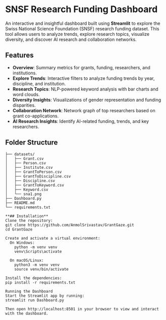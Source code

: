 # SNSF Research Funding Dashboard

An interactive and insightful dashboard built using **Streamlit** to explore the Swiss National Science Foundation (SNSF) research funding dataset. This tool allows users to analyze trends, explore research topics, visualize diversity, and discover AI research and collaboration networks.

## Features

- **Overview**: Summary metrics for grants, funding, researchers, and institutions.
- **Explore Trends**: Interactive filters to analyze funding trends by year, discipline, and institution.
- **Research Topics**: NLP-powered keyword analysis with bar charts and word clouds.
- **Diversity Insights**: Visualizations of gender representation and funding disparities.
- **Collaboration Network**: Network graph of top researchers based on grant co-applications.
- **AI Research Insights**: Identify AI-related funding, trends, and key researchers.

## Folder Structure
```plaintext
├── datasets/
│   ├── Grant.csv
│   ├── Person.csv
│   ├── Institute.csv
│   ├── GrantToPerson.csv
│   ├── GrantToDiscipline.csv
│   ├── Discipline.csv
│   ├── GrantToKeyword.csv
│   ├── Keyword.csv
│   └── sna1.png
├── Dashboard.py
├── README.md
└── requirements.txt

**## Installation**
Clone the repository:
git clone https://github.com/AnmolSrivastav/GrantGaze.git
cd GrantGaze

Create and activate a virtual environment:
  On Windows:
    python -m venv venv
    venv\Scripts\activate
  
  On macOS/Linux:
    python3 -m venv venv
    source venv/bin/activate

Install the dependencies:
pip install -r requirements.txt

Running the Dashboard
Start the Streamlit app by running:
streamlit run Dashboard.py

Then open http://localhost:8501 in your browser to view and interact with the dashboard.

